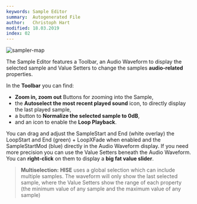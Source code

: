 ```yaml
---
keywords: Sample Editor
summary:  Autogenerated File
author:   Christoph Hart
modified: 18.03.2019
index: 02
---
```

  
![sampler-map](/images/custom/sampler-editor.png)

The Sample Editor features a Toolbar, an Audio Waveform to display the selected sample and Value Setters to change the samples **audio-related** properties.


In the **Toolbar** you can find:
- **Zoom in, zoom out** Buttons for zooming into the Sample,
- the **Autoselect the most recent played sound** icon, to directly display the last played sample,
- a button to **Normalize the selected sample to 0dB**,
- and an icon to enable the **Loop Playback**.

You can drag and adjust the SampleStart and End (white overlay) the LoopStart and End (green) + LoopXFade when enabled and the SampleStartMod (blue) directly in the Audio Waveform display. If you need more precision you can use the Value Setters beneath the Audio Waveform. You can **right-click** on them to display a **big fat value slider**. 


> **Multiselection:**  **HISE** uses a global selection which can include multiple samples. The waveform will only show the last selected sample, where the Value Setters show the range of each property (the minimum value of any sample and the maximum value of any sample)
